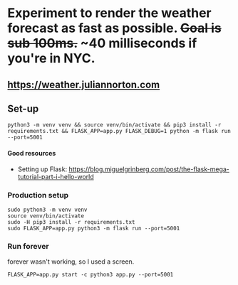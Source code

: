 # Experiment to render the weather forecast as fast as possible. ~~Goal is sub 100ms.~~ ~40 milliseconds if you're in NYC.

## https://weather.juliannorton.com

## Set-up

```
python3 -m venv venv && source venv/bin/activate && pip3 install -r requirements.txt && FLASK_APP=app.py FLASK_DEBUG=1 python -m flask run --port=5001
```


#### Good resources
* Setting up Flask: https://blog.miguelgrinberg.com/post/the-flask-mega-tutorial-part-i-hello-world


### Production setup

```
sudo python3 -m venv venv
source venv/bin/activate
sudo -H pip3 install -r requirements.txt
sudo FLASK_APP=app.py python3 -m flask run --port=5001
```

### Run forever
forever wasn't working, so I used a screen.

```
FLASK_APP=app.py start -c python3 app.py --port=5001
```

